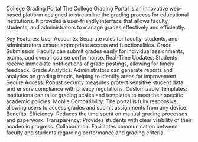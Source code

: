 College Grading Portal
The College Grading Portal is an innovative web-based platform designed to streamline the grading process for educational institutions. It provides a user-friendly interface that allows faculty, students, and administrators to manage grades effectively and efficiently.

Key Features:
User Accounts: Separate roles for faculty, students, and administrators ensure appropriate access and functionalities.
Grade Submission: Faculty can submit grades easily for individual assignments, exams, and overall course performance.
Real-Time Updates: Students receive immediate notifications of grade postings, allowing for timely feedback.
Grade Analytics: Administrators can generate reports and analytics on grading trends, helping to identify areas for improvement.
Secure Access: Robust security measures protect sensitive student data and ensure compliance with privacy regulations.
Customizable Templates: Institutions can tailor grading scales and templates to meet their specific academic policies.
Mobile Compatibility: The portal is fully responsive, allowing users to access grades and submit assignments from any device.
Benefits:
Efficiency: Reduces the time spent on manual grading processes and paperwork.
Transparency: Provides students with clear visibility of their academic progress.
Collaboration: Facilitates communication between faculty and students regarding performance and grading criteria.
